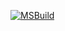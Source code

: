 [![MSBuild](https://github.com/CrabWrench/card2/actions/workflows/msbuild.yml/badge.svg)](https://github.com/CrabWrench/card2/actions/workflows/msbuild.yml)

